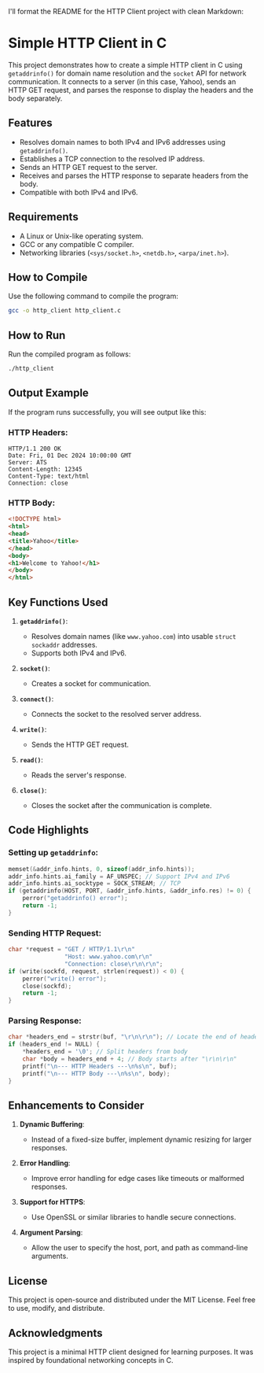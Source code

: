 I'll format the README for the HTTP Client project with clean Markdown:

# Simple HTTP Client in C

This project demonstrates how to create a simple HTTP client in C using `getaddrinfo()` for domain name resolution and the `socket` API for network communication. It connects to a server (in this case, Yahoo), sends an HTTP GET request, and parses the response to display the headers and the body separately.

## Features

- Resolves domain names to both IPv4 and IPv6 addresses using `getaddrinfo()`.
- Establishes a TCP connection to the resolved IP address.
- Sends an HTTP GET request to the server.
- Receives and parses the HTTP response to separate headers from the body.
- Compatible with both IPv4 and IPv6.

## Requirements

- A Linux or Unix-like operating system.
- GCC or any compatible C compiler.
- Networking libraries (`<sys/socket.h>`, `<netdb.h>`, `<arpa/inet.h>`).

## How to Compile

Use the following command to compile the program:

```bash
gcc -o http_client http_client.c
```

## How to Run

Run the compiled program as follows:

```bash
./http_client
```

## Output Example

If the program runs successfully, you will see output like this:

### HTTP Headers:
```
HTTP/1.1 200 OK
Date: Fri, 01 Dec 2024 10:00:00 GMT
Server: ATS
Content-Length: 12345
Content-Type: text/html
Connection: close
```

### HTTP Body:
```html
<!DOCTYPE html>
<html>
<head>
<title>Yahoo</title>
</head>
<body>
<h1>Welcome to Yahoo!</h1>
</body>
</html>
```

## Key Functions Used

1. **`getaddrinfo()`**:
   - Resolves domain names (like `www.yahoo.com`) into usable `struct sockaddr` addresses.
   - Supports both IPv4 and IPv6.

2. **`socket()`**:
   - Creates a socket for communication.

3. **`connect()`**:
   - Connects the socket to the resolved server address.

4. **`write()`**:
   - Sends the HTTP GET request.

5. **`read()`**:
   - Reads the server's response.

6. **`close()`**:
   - Closes the socket after the communication is complete.

## Code Highlights

### Setting up `getaddrinfo`:
```c
memset(&addr_info.hints, 0, sizeof(addr_info.hints));
addr_info.hints.ai_family = AF_UNSPEC; // Support IPv4 and IPv6
addr_info.hints.ai_socktype = SOCK_STREAM; // TCP
if (getaddrinfo(HOST, PORT, &addr_info.hints, &addr_info.res) != 0) {
    perror("getaddrinfo() error");
    return -1;
}
```

### Sending HTTP Request:
```c
char *request = "GET / HTTP/1.1\r\n"
                "Host: www.yahoo.com\r\n"
                "Connection: close\r\n\r\n";
if (write(sockfd, request, strlen(request)) < 0) {
    perror("write() error");
    close(sockfd);
    return -1;
}
```

### Parsing Response:
```c
char *headers_end = strstr(buf, "\r\n\r\n"); // Locate the end of headers
if (headers_end != NULL) {
    *headers_end = '\0'; // Split headers from body
    char *body = headers_end + 4; // Body starts after "\r\n\r\n"
    printf("\n--- HTTP Headers ---\n%s\n", buf);
    printf("\n--- HTTP Body ---\n%s\n", body);
}
```

## Enhancements to Consider

1. **Dynamic Buffering**:
   - Instead of a fixed-size buffer, implement dynamic resizing for larger responses.

2. **Error Handling**:
   - Improve error handling for edge cases like timeouts or malformed responses.

3. **Support for HTTPS**:
   - Use OpenSSL or similar libraries to handle secure connections.

4. **Argument Parsing**:
   - Allow the user to specify the host, port, and path as command-line arguments.

## License

This project is open-source and distributed under the MIT License. Feel free to use, modify, and distribute.

## Acknowledgments

This project is a minimal HTTP client designed for learning purposes. It was inspired by foundational networking concepts in C.